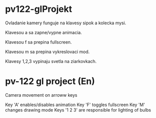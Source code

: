 # pv122-glProjekt

Ovladanie kamery funguje na klavesy sipok a kolecka mysi.

Klavesou a sa zapne/vypne animacia.

Klavesou f sa prepina fullscreen.

Klavesou m sa prepina vykreslovaci mod.

Klavesy 1,2,3 vypinaju svetla na ziarkovkach.


# pv-122 gl project (En)


Camera movement on arroww keys

Key 'A' enables/disables animation
Key 'F' toggles fullscreen
Key 'M' changes drawing mode
Keys '1 2 3' are responsible for lighting of bulbs
